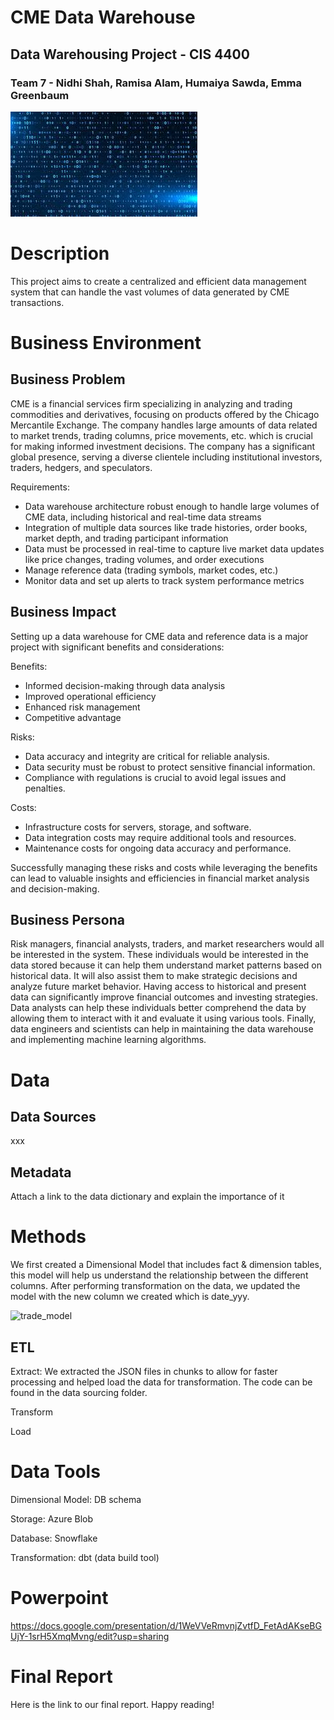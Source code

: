 # CME Data Warehouse
## Data Warehousing Project - CIS 4400
### Team 7 - Nidhi Shah, Ramisa Alam, Humaiya Sawda, Emma Greenbaum

![CME](https://github.com/emmagreenbaum/Team7/blob/main/data%20background.jpeg)

# Description
This project aims to create a centralized and efficient data management system that can handle the vast volumes of data generated by CME transactions. 

# Business Environment
## Business Problem 
CME is a financial services firm specializing in analyzing and trading commodities and derivatives, focusing on products offered by the Chicago Mercantile Exchange. The company handles large amounts of data related to market trends, trading columns, price movements, etc. which is crucial for making informed investment decisions. The company has a significant global presence, serving a diverse clientele including institutional investors, traders, hedgers, and speculators. 

Requirements: 
* Data warehouse architecture robust enough to handle large volumes of CME data, including historical and real-time data streams
* Integration of multiple data sources like trade histories, order books, market depth, and trading participant information 
* Data must be processed in real-time to capture live market data updates like price changes, trading volumes, and order executions
* Manage reference data (trading symbols, market codes, etc.)
* Monitor data and set up alerts to track system performance metrics

## Business Impact 
Setting up a data warehouse for CME data and reference data is a major project with significant benefits and considerations:

Benefits:
- Informed decision-making through data analysis
- Improved operational efficiency
- Enhanced risk management
- Competitive advantage

Risks:
- Data accuracy and integrity are critical for reliable analysis.
- Data security must be robust to protect sensitive financial information.
- Compliance with regulations is crucial to avoid legal issues and penalties.

Costs: 
- Infrastructure costs for servers, storage, and software.
- Data integration costs may require additional tools and resources.
- Maintenance costs for ongoing data accuracy and performance.

Successfully managing these risks and costs while leveraging the benefits can lead to valuable insights and efficiencies in financial market analysis and decision-making.

## Business Persona
Risk managers, financial analysts, traders, and market researchers would all be interested in the system. These individuals would be interested in the data stored because it can help them understand market patterns based on historical data. It will also assist them to make strategic decisions and analyze future market behavior. Having access to historical and present data can significantly improve financial outcomes and investing strategies. Data analysts can help these individuals better comprehend the data by allowing them to interact with it and evaluate it using various tools. Finally, data engineers and scientists can help in maintaining the data warehouse and implementing machine learning algorithms. 

# Data 
## Data Sources 
xxx

## Metadata
Attach a link to the data dictionary and explain the importance of it

# Methods
We first created a Dimensional Model that includes fact & dimension tables, this model will help us understand the relationship between the different columns. After performing transformation on the data, we updated the model with the new column we created which is date_yyy. 

![trade_model](https://github.com/emmagreenbaum/Team7/assets/159954926/3559e4ef-dd75-447e-98af-4ae95e2b694a)

## ETL 

Extract: 
We extracted the JSON files in chunks to allow for faster processing and helped load the data for transformation. The code can be found in the data sourcing folder. 

Transform 

Load

# Data Tools 
Dimensional Model: DB schema

Storage: Azure Blob 

Database: Snowflake 

Transformation: dbt (data build tool)

# Powerpoint 
https://docs.google.com/presentation/d/1WeVVeRmvnjZvtfD_FetAdAKseBGUjY-1srH5XmqMvng/edit?usp=sharing

# Final Report 
Here is the link to our final report. Happy reading! 

